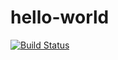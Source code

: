 # hello-world

[![Build Status](https://travis-ci.org/BrundaV/hello-world.svg?branch=master)](https://travis-ci.org/BrundaV/hello-world)
